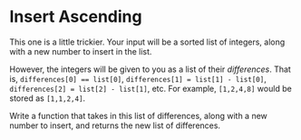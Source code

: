 # Insert Ascending

This one is a little trickier. Your input will be a sorted list of integers,
along with a new number to insert in the list.

However, the integers will be given to you as a list of their *differences*.
That is, `differences[0] == list[0]`, `differences[1] = list[1] - list[0]`,
`differences[2] = list[2] - list[1]`, etc. For example,
`[1,2,4,8]` would be stored as `[1,1,2,4]`.

Write a function that takes in this list of differences, along with a new number to insert,
and returns the new list of differences.
